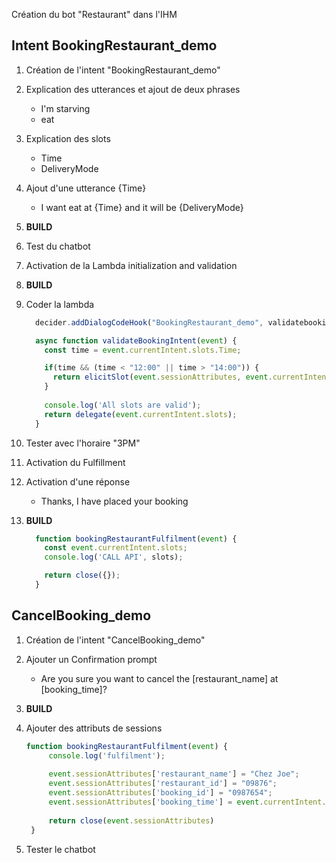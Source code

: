 

Création du bot "Restaurant" dans l'IHM

## Intent BookingRestaurant_demo
1. Création de l'intent "BookingRestaurant_demo"  
2. Explication des utterances et ajout de deux phrases
   * I'm starving 
   * eat
   
3. Explication des slots
   * Time
   * DeliveryMode

4. Ajout d'une utterance {Time} 
   * I want eat at ​{Time}​ and it will be ​{DeliveryMode}​

5. **BUILD**

6. Test du chatbot

7. Activation de la Lambda initialization and validation
  
8. **BUILD**

9. Coder la lambda 
    ```javascript
      decider.addDialogCodeHook("BookingRestaurant_demo", validatebooking);
    
      async function validateBookingIntent(event) {
        const time = event.currentIntent.slots.Time;
    
        if(time && (time < "12:00" || time > "14:00")) {
          return elicitSlot(event.sessionAttributes, event.currentIntent.name, event.currentIntent.slots, "Time", "Book hours must be between 12AM and 2PM");
        }
      
        console.log('All slots are valid');
        return delegate(event.currentIntent.slots);
      }
    ```

10. Tester avec l'horaire "3PM"

11. Activation du Fulfillment

12. Activation d'une réponse
    - Thanks, I have placed your booking

13. **BUILD**
    ```javascript
      function bookingRestaurantFulfilment(event) {
        const event.currentIntent.slots;
        console.log('CALL API', slots);
    
        return close({});
      }
    ```

## CancelBooking_demo
1. Création de l'intent "CancelBooking_demo"

2. Ajouter un Confirmation prompt
   * Are you sure you want to cancel the [restaurant_name] at [booking_time]?

3. **BUILD**

4. Ajouter des attributs de sessions
   ```javascript
   function bookingRestaurantFulfilment(event) {
        console.log('fulfilment');
        
        event.sessionAttributes['restaurant_name'] = "Chez Joe";
        event.sessionAttributes['restaurant_id'] = "09876";
        event.sessionAttributes['booking_id'] = "0987654";
        event.sessionAttributes['booking_time'] = event.currentIntent.slots.Time;
        
        return close(event.sessionAttributes)
    }
    ```
5. Tester le chatbot